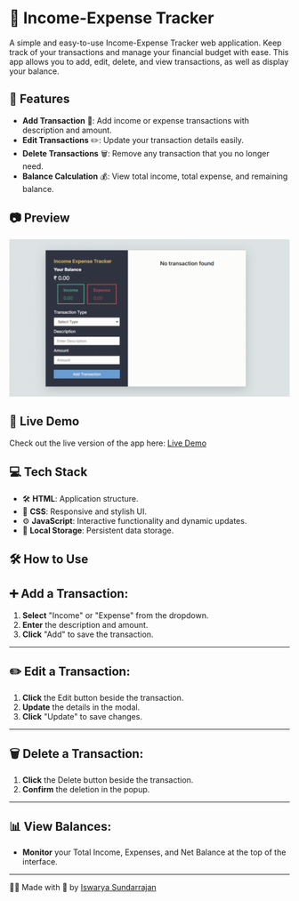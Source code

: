 # 💸 Income-Expense Tracker

A simple and easy-to-use Income-Expense Tracker web application. Keep track of your transactions and manage your financial budget with ease. This app allows you to add, edit, delete, and view transactions, as well as display your balance.

## 🧩 Features

- **Add Transaction** 📝: Add income or expense transactions with description and amount.
- **Edit Transactions** ✏️: Update your transaction details easily.
- **Delete Transactions** 🗑️: Remove any transaction that you no longer need.
- **Balance Calculation** 💰: View total income, total expense, and remaining balance.

## 📷 **Preview**

<div>
<img src="./assets/preview.gif" alt="To-Do App Screenshot" width="600px"  />
</div>

## 🚀 Live Demo

Check out the live version of the app here: [Live Demo](https://iswarya-s26.github.io/Income-expense-Tracker/)



## 💻 **Tech Stack**

- 🛠️ **HTML**: Application structure.
- 🎨 **CSS**: Responsive and stylish UI.
- ⚙️ **JavaScript**: Interactive functionality and dynamic updates.
- 📂 **Local Storage**: Persistent data storage.

## 🛠️ How to Use

## ➕ Add a Transaction:
1. **Select** "Income" or "Expense" from the dropdown.
2. **Enter** the description and amount.
3. **Click** "Add" to save the transaction.

---

## ✏️ Edit a Transaction:
1. **Click** the Edit button beside the transaction.
2. **Update** the details in the modal.
3. **Click** "Update" to save changes.

---

## 🗑️ Delete a Transaction:
1. **Click** the Delete button beside the transaction.
2. **Confirm** the deletion in the popup.

---
## 📊 View Balances:
- **Monitor** your Total Income, Expenses, and Net Balance at the top of the interface.


---

👨‍💻 Made with 💖 by <a href="https://www.linkedin.com/in/iswarya26/">Iswarya Sundarrajan</a>
